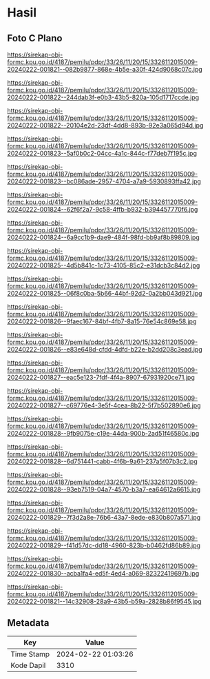 # Hasil

## Foto C Plano

https://sirekap-obj-formc.kpu.go.id/4187/pemilu/pdpr/33/26/11/20/15/3326112015009-20240222-001821--082b9877-868e-4b5e-a30f-424d9068c07c.jpg

https://sirekap-obj-formc.kpu.go.id/4187/pemilu/pdpr/33/26/11/20/15/3326112015009-20240222-001822--244dab3f-e0b3-43b5-820a-105d1717ccde.jpg

https://sirekap-obj-formc.kpu.go.id/4187/pemilu/pdpr/33/26/11/20/15/3326112015009-20240222-001822--20104e2d-23df-4dd8-893b-92e3a065d94d.jpg

https://sirekap-obj-formc.kpu.go.id/4187/pemilu/pdpr/33/26/11/20/15/3326112015009-20240222-001823--5af0b0c2-04cc-4a1c-844c-f77deb7f195c.jpg

https://sirekap-obj-formc.kpu.go.id/4187/pemilu/pdpr/33/26/11/20/15/3326112015009-20240222-001823--bc086ade-2957-4704-a7a9-5930893ffa42.jpg

https://sirekap-obj-formc.kpu.go.id/4187/pemilu/pdpr/33/26/11/20/15/3326112015009-20240222-001824--62f6f2a7-9c58-4ffb-b932-b394457770f6.jpg

https://sirekap-obj-formc.kpu.go.id/4187/pemilu/pdpr/33/26/11/20/15/3326112015009-20240222-001824--6a9cc1b9-dae9-484f-98fd-bb9af8b89809.jpg

https://sirekap-obj-formc.kpu.go.id/4187/pemilu/pdpr/33/26/11/20/15/3326112015009-20240222-001825--4d5b841c-1c73-4105-85c2-e31dcb3c84d2.jpg

https://sirekap-obj-formc.kpu.go.id/4187/pemilu/pdpr/33/26/11/20/15/3326112015009-20240222-001825--06f8c0ba-5b66-44bf-92d2-0a2bb043d921.jpg

https://sirekap-obj-formc.kpu.go.id/4187/pemilu/pdpr/33/26/11/20/15/3326112015009-20240222-001826--9faec167-84bf-4fb7-8a15-76e54c869e58.jpg

https://sirekap-obj-formc.kpu.go.id/4187/pemilu/pdpr/33/26/11/20/15/3326112015009-20240222-001826--e83e648d-cfdd-4dfd-b22e-b2dd208c3ead.jpg

https://sirekap-obj-formc.kpu.go.id/4187/pemilu/pdpr/33/26/11/20/15/3326112015009-20240222-001827--eac5e123-7fdf-4f4a-8907-67931920ce71.jpg

https://sirekap-obj-formc.kpu.go.id/4187/pemilu/pdpr/33/26/11/20/15/3326112015009-20240222-001827--c69776e4-3e5f-4cea-8b22-5f7b502890e6.jpg

https://sirekap-obj-formc.kpu.go.id/4187/pemilu/pdpr/33/26/11/20/15/3326112015009-20240222-001828--9fb9075e-c19e-44da-900b-2ad51f46580c.jpg

https://sirekap-obj-formc.kpu.go.id/4187/pemilu/pdpr/33/26/11/20/15/3326112015009-20240222-001828--6d751441-cabb-4f6b-9a61-237a5f07b3c2.jpg

https://sirekap-obj-formc.kpu.go.id/4187/pemilu/pdpr/33/26/11/20/15/3326112015009-20240222-001828--93eb7519-04a7-4570-b3a7-ea64612a6615.jpg

https://sirekap-obj-formc.kpu.go.id/4187/pemilu/pdpr/33/26/11/20/15/3326112015009-20240222-001829--7f3d2a8e-76b6-43a7-8ede-e830b807a571.jpg

https://sirekap-obj-formc.kpu.go.id/4187/pemilu/pdpr/33/26/11/20/15/3326112015009-20240222-001829--f41d57dc-dd18-4960-823b-b0462fd86b89.jpg

https://sirekap-obj-formc.kpu.go.id/4187/pemilu/pdpr/33/26/11/20/15/3326112015009-20240222-001830--acba1fa4-ed5f-4ed4-a069-82322419697b.jpg

https://sirekap-obj-formc.kpu.go.id/4187/pemilu/pdpr/33/26/11/20/15/3326112015009-20240222-001821--14c32908-28a9-43b5-b59a-2828b86f9545.jpg


## Metadata

| Key        | Value               |
| ---------- | ------------------- |
| Time Stamp | 2024-02-22 01:03:26 |
| Kode Dapil | 3310                |



